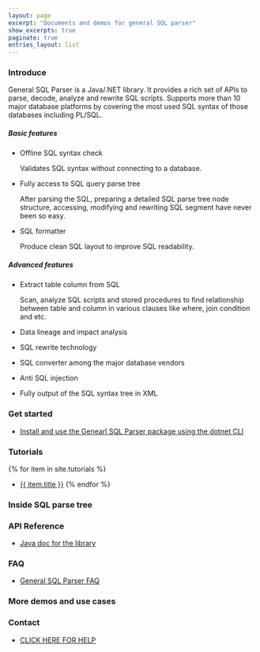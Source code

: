 ```yaml
---
layout: page
excerpt: "Documents and demos for general SQL parser"
show_excerpts: true
paginate: true
entries_layout: list
---
```


### Introduce

General SQL Parser is a Java/.NET library. It provides a rich set of APIs to parse, decode, analyze and rewrite SQL scripts. 
Supports more than 10 major database platforms by covering the most used SQL syntax of those databases including PL/SQL.

##### Basic features

- Offline SQL syntax check

  Validates SQL syntax without connecting to a database.
  
- Fully access to SQL query parse tree  

  After parsing the SQL, preparing a detailed SQL parse tree node structure, accessing, modifying and rewriting SQL segment have never been so easy.
  
- SQL formatter

  Produce clean SQL layout to improve SQL readability.
  
##### Advanced features

- Extract table column from SQL

  Scan, analyze SQL scripts and stored procedures to find relationship between table and column in various clauses like where, join condition and etc.
  
- Data lineage and impact analysis  
- SQL rewrite technology
- SQL converter among the major database vendors
- Anti SQL injection
- Fully output of the SQL syntax tree in XML

### Get started
- [Install and use the Genearl SQL Parser package using the dotnet CLI](/gsp-dotnet-library-install.html)

### Tutorials

{% for item in site.tutorials %}
  - <a href="{{ item.url }}">{{ item.title }}</a>
{% endfor %}

### Inside SQL parse tree

### API Reference
- [Java doc for the library](http://sqlparser.com/kb/javadoc)

### FAQ
- [General SQL Parser FAQ](gsp-faq.html)

### More demos and use cases

### Contact
-  <a href="#" onclick="window.FreshWidget.show()">CLICK HERE FOR HELP</a>


